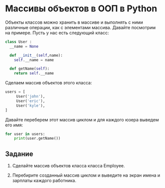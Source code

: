 # Массивы объектов в ООП в Python

Объекты классов можно хранить в массиве и выполнять с ними различные операции, как с элементами массива. Давайте посмотрим на примере. Пусть у нас есть следующий класс:
```py
class User :
  __name = None

  def __init__(self,name):
    self.__name = name

  def getName(self):
    return self.__name
```

Сделаем массив объектов этого класса:
```py
users = [
	 User('john'),
	 User('eric'),
	 User('kyle'),
] 
```

Давайте переберем этот массив циклом и для каждого юзера выведем его имя:
```py
for user in users:
	print(user.getName()) 
```

## Задание

1. Сделайте массив объектов класса класса Employee.

2. Перебирите созданный массив циклом и выведите на экран имена и зарплаты каждого работника.
